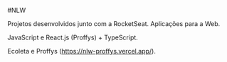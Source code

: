 #NLW

Projetos desenvolvidos junto com a RocketSeat.
Aplicações para a Web.

JavaScript e React.js (Proffys) + TypeScript.

Ecoleta e Proffys (https://nlw-proffys.vercel.app/).

